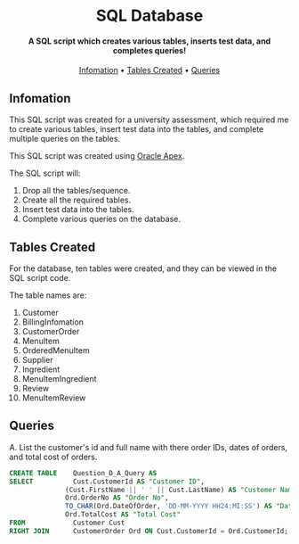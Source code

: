 
<h1 align="center">
  <br>
  SQL Database
  <br>
</h1>

<h4 align="center">A SQL script which creates various tables, inserts test data, and completes queries!</h4>

<p align="center">
  <a href="#infomation">Infomation</a> •
  <a href="#tables-created">Tables Created</a> •
  <a href="#queries">Queries</a>
</p>

## Infomation

This SQL script was created for a university assessment, which required me to create various tables, insert test data into the tables, and complete multiple queries on the tables.

This SQL script was created using [Oracle Apex](https://apex.oracle.com/en/).

The SQL script will:
  1. Drop all the tables/sequence.
  2. Create all the required tables.
  3. Insert test data into the tables.
  4. Complete various queries on the database.

## Tables Created

For the database, ten tables were created, and they can be viewed in the SQL script code.

The table names are:
  1. Customer
  2. BillingInfomation
  3. CustomerOrder
  4. MenuItem
  5. OrderedMenuItem
  6. Supplier
  7. Ingredient
  8. MenuItemIngredient
  9. Review
  10. MenuItemReview

## Queries

  A. List the customer's id and full name with there order IDs, dates of orders, and total cost of orders.
  ```SQL
CREATE TABLE    Question_D_A_Query AS
SELECT          Cust.CustomerId AS "Customer ID", 
                (Cust.FirstName || ' ' || Cust.LastName) AS "Customer Name", 
                Ord.OrderNo AS "Order No", 
                TO_CHAR(Ord.DateOfOrder, 'DD-MM-YYYY HH24:MI:SS') AS "Date Order Taken", 
                Ord.TotalCost AS "Total Cost"
FROM            Customer Cust
RIGHT JOIN      CustomerOrder Ord ON Cust.CustomerId = Ord.CustomerId;
  ```
